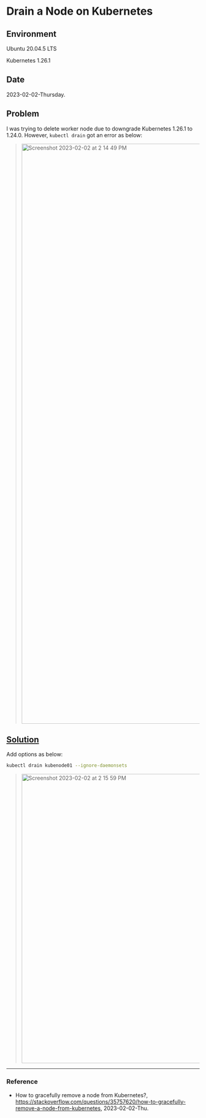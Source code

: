 # Drain a Node on Kubernetes

## Environment

Ubuntu 20.04.5 LTS

Kubernetes 1.26.1

## Date

2023-02-02-Thursday.

## Problem

I was trying to delete worker node due to downgrade Kubernetes 1.26.1 to 1.24.0. However, `kubectl drain` got an error as below:

> <img width="1514" alt="Screenshot 2023-02-02 at 2 14 49 PM" src="https://user-images.githubusercontent.com/20737479/216237639-f840ff19-cb70-4e77-86af-5d0484676751.png">

## [Solution](https://stackoverflow.com/questions/35757620/how-to-gracefully-remove-a-node-from-kubernetes)

Add options as below:

```Bash
kubectl drain kubenode01 --ignore-daemonsets
```

> <img width="755" alt="Screenshot 2023-02-02 at 2 15 59 PM" src="https://user-images.githubusercontent.com/20737479/216237794-976aca80-2fdd-4e2b-b697-aee2b0b54d9f.png">

---

### Reference
- How to gracefully remove a node from Kubernetes?, https://stackoverflow.com/questions/35757620/how-to-gracefully-remove-a-node-from-kubernetes, 2023-02-02-Thu.
